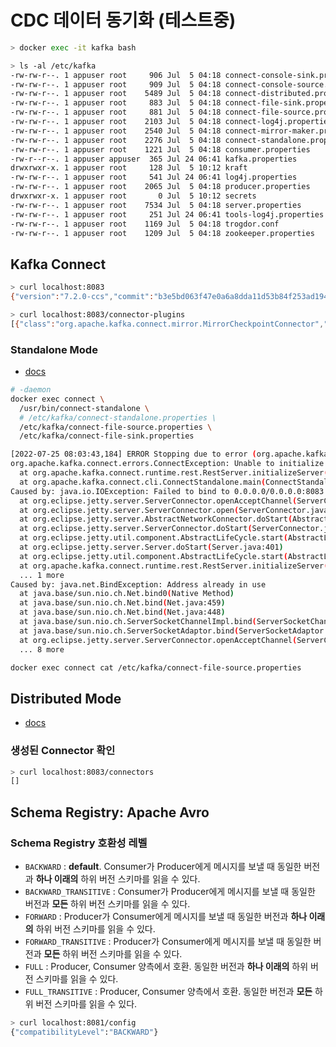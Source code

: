 # CDC 데이터 동기화 (테스트중)

```sh
> docker exec -it kafka bash
```

```sh
> ls -al /etc/kafka
-rw-rw-r--. 1 appuser root     906 Jul  5 04:18 connect-console-sink.properties
-rw-rw-r--. 1 appuser root     909 Jul  5 04:18 connect-console-source.properties
-rw-rw-r--. 1 appuser root    5489 Jul  5 04:18 connect-distributed.properties
-rw-rw-r--. 1 appuser root     883 Jul  5 04:18 connect-file-sink.properties
-rw-rw-r--. 1 appuser root     881 Jul  5 04:18 connect-file-source.properties
-rw-rw-r--. 1 appuser root    2103 Jul  5 04:18 connect-log4j.properties
-rw-rw-r--. 1 appuser root    2540 Jul  5 04:18 connect-mirror-maker.properties
-rw-rw-r--. 1 appuser root    2276 Jul  5 04:18 connect-standalone.properties
-rw-rw-r--. 1 appuser root    1221 Jul  5 04:18 consumer.properties
-rw-r--r--. 1 appuser appuser  365 Jul 24 06:41 kafka.properties
drwxrwxr-x. 1 appuser root     128 Jul  5 10:12 kraft
-rw-rw-r--. 1 appuser root     541 Jul 24 06:41 log4j.properties
-rw-rw-r--. 1 appuser root    2065 Jul  5 04:18 producer.properties
drwxrwxr-x. 1 appuser root       0 Jul  5 10:12 secrets
-rw-rw-r--. 1 appuser root    7534 Jul  5 04:18 server.properties
-rw-rw-r--. 1 appuser root     251 Jul 24 06:41 tools-log4j.properties
-rw-rw-r--. 1 appuser root    1169 Jul  5 04:18 trogdor.conf
-rw-rw-r--. 1 appuser root    1209 Jul  5 04:18 zookeeper.properties
```

## Kafka Connect

```sh
> curl localhost:8083
{"version":"7.2.0-ccs","commit":"b3e5bd063f47e0a6a8dda11d53b84f253ad19491","kafka_cluster_id":"qD-P28EATQau-eJ8WkQ-tA"}

> curl localhost:8083/connector-plugins
[{"class":"org.apache.kafka.connect.mirror.MirrorCheckpointConnector","type":"source","version":"7.2.0-ccs"},{"class":"org.apache.kafka.connect.mirror.MirrorHeartbeatConnector","type":"source","version":"7.2.0-ccs"},{"class":"org.apache.kafka.connect.mirror.MirrorSourceConnector","type":"source","version":"7.2.0-ccs"}]
```

### Standalone Mode

- [docs](https://docs.confluent.io/home/connect/self-managed/userguide.html#configuring-and-running-workers)

```sh
# -daemon
docker exec connect \
  /usr/bin/connect-standalone \
  # /etc/kafka/connect-standalone.properties \
  /etc/kafka/connect-file-source.properties \
  /etc/kafka/connect-file-sink.properties

[2022-07-25 08:03:43,184] ERROR Stopping due to error (org.apache.kafka.connect.cli.ConnectStandalone)
org.apache.kafka.connect.errors.ConnectException: Unable to initialize REST server
  at org.apache.kafka.connect.runtime.rest.RestServer.initializeServer(RestServer.java:200)
  at org.apache.kafka.connect.cli.ConnectStandalone.main(ConnectStandalone.java:86)
Caused by: java.io.IOException: Failed to bind to 0.0.0.0/0.0.0.0:8083
  at org.eclipse.jetty.server.ServerConnector.openAcceptChannel(ServerConnector.java:349)
  at org.eclipse.jetty.server.ServerConnector.open(ServerConnector.java:310)
  at org.eclipse.jetty.server.AbstractNetworkConnector.doStart(AbstractNetworkConnector.java:80)
  at org.eclipse.jetty.server.ServerConnector.doStart(ServerConnector.java:234)
  at org.eclipse.jetty.util.component.AbstractLifeCycle.start(AbstractLifeCycle.java:73)
  at org.eclipse.jetty.server.Server.doStart(Server.java:401)
  at org.eclipse.jetty.util.component.AbstractLifeCycle.start(AbstractLifeCycle.java:73)
  at org.apache.kafka.connect.runtime.rest.RestServer.initializeServer(RestServer.java:198)
  ... 1 more
Caused by: java.net.BindException: Address already in use
  at java.base/sun.nio.ch.Net.bind0(Native Method)
  at java.base/sun.nio.ch.Net.bind(Net.java:459)
  at java.base/sun.nio.ch.Net.bind(Net.java:448)
  at java.base/sun.nio.ch.ServerSocketChannelImpl.bind(ServerSocketChannelImpl.java:227)
  at java.base/sun.nio.ch.ServerSocketAdaptor.bind(ServerSocketAdaptor.java:80)
  at org.eclipse.jetty.server.ServerConnector.openAcceptChannel(ServerConnector.java:344)
  ... 8 more
```

```sh
docker exec connect cat /etc/kafka/connect-file-source.properties
```

## Distributed Mode

- [docs](https://docs.confluent.io/home/connect/self-managed/userguide.html#distributed-mode)

### 생성된 Connector 확인

```sh
> curl localhost:8083/connectors
[]
```

## Schema Registry: Apache Avro

### Schema Registry 호환성 레벨

- `BACKWARD` : **default**. Consumer가 Producer에게 메시지를 보낼 때 동일한 버전과 **하나 이래의** 하위 버전 스키마를 읽을 수 있다.
- `BACKWARD_TRANSITIVE` : Consumer가 Producer에게 메시지를 보낼 때 동일한 버전과 **모든** 하위 버전 스키마를 읽을 수 있다.
- `FORWARD` : Producer가 Consumer에게 메시지를 보낼 때 동일한 버전과 **하나 이래의** 하위 버전 스키마를 읽을 수 있다.
- `FORWARD_TRANSITIVE` : Producer가 Consumer에게 메시지를 보낼 때 동일한 버전과 **모든** 하위 버전 스키마를 읽을 수 있다.
- `FULL` : Producer, Consumer 양측에서 호환. 동일한 버전과 **하나 이래의** 하위 버전 스키마를 읽을 수 있다.
- `FULL_TRANSITIVE` : Producer, Consumer 양측에서 호환. 동일한 버전과 **모든** 하위 버전 스키마를 읽을 수 있다.

```sh
> curl localhost:8081/config
{"compatibilityLevel":"BACKWARD"}
```
